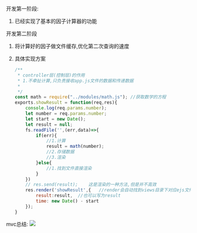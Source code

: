 开发第一阶段:

1. 已经实现了基本的因子计算器的功能

开发第二阶段

1. 将计算好的因子做文件缓存,优化第二次查询的速度

2. 具体实现方案

   ```js
   /**
    * controller层(控制层)的作用
    * 1.不牵扯计算,只负责接收app.js文件的数据和传递数据
    * 
    */
   const math = require("../modules/math.js"); //获取数学的方程
   exports.showResult = function(req,res){
       console.log(req.params.number);
       let number = req.params.number;
       let start = new Date();
       let result = null;
       fs.readFile('',(err,data)=>{
           if(err){
               //1.计算
               result = math(number);
               //2.存储数据
               //3.渲染 
           }else{
               //1.找到文件直接渲染
           }
       })
       // res.send(result);    这是渲染的一种方法,但是并不高效
       res.render('showResult',{   //render会自动找到views目录下对应ejs文件
           result:result,  //也可以写为result
           time: new Date() - start
       });   
   }
   ```

   



mvc总结: 
![](https://github.com/viewdegree/course-of-nodejs/blob/feature/04mvc%E9%A1%B9%E7%9B%AE--%E5%9B%A0%E5%AD%90%E8%AE%A1%E7%AE%97%E5%99%A8/04-mvc%E6%A1%88%E4%BE%8B%E5%9B%A0%E5%AD%90%E8%AE%A1%E7%AE%97%E5%99%A8/readme_img/mvc%E6%93%8D%E4%BD%9C%E5%9B%BE.png)
